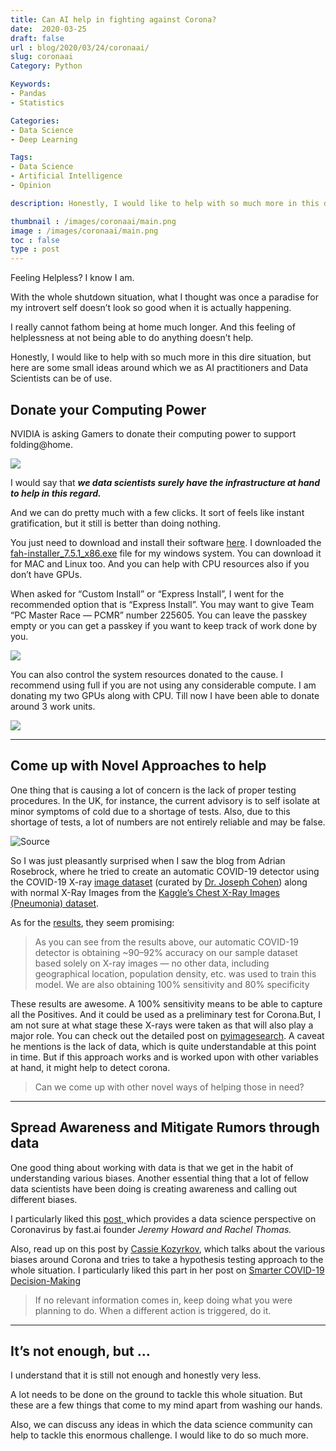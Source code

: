 ```yaml
---
title: Can AI help in fighting against Corona?
date:  2020-03-25
draft: false
url : blog/2020/03/24/coronaai/
slug: coronaai
Category: Python

Keywords:
- Pandas
- Statistics

Categories:
- Data Science
- Deep Learning

Tags:
- Data Science
- Artificial Intelligence
- Opinion

description: Honestly, I would like to help with so much more in this dire situation, but here are some small ideas around which we as AI practitioners and Data Scientists can be of use.

thumbnail : /images/coronaai/main.png
image : /images/coronaai/main.png
toc : false
type : post
---
```



Feeling Helpless? I know I am.

With the whole shutdown situation, what I thought was once a paradise for my introvert self doesn’t look so good when it is actually happening.

I really cannot fathom being at home much longer. And this feeling of helplessness at not being able to do anything doesn’t help.

Honestly, I would like to help with so much more in this dire situation, but here are some small ideas around which we as AI practitioners and Data Scientists can be of use.

## Donate your Computing Power

NVIDIA is asking Gamers to donate their computing power to support folding@home.

![](/images/coronaai/nvidiaask.png)

I would say that ***we data scientists surely have the infrastructure at hand to help in this regard.***

And we can do pretty much with a few clicks. It sort of feels like instant gratification, but it still is better than doing nothing.

You just need to download and install their software [here](https://foldingathome.org/alternative-downloads/). I downloaded the [fah-installer_7.5.1_x86.exe](https://download.foldingathome.org/releases/public/release/fah-installer/windows-10-32bit/v7.5/fah-installer_7.5.1_x86.exe) file for my windows system. You can download it for MAC and Linux too. And you can help with CPU resources also if you don’t have GPUs.

When asked for “Custom Install” or “Express Install”, I went for the recommended option that is “Express Install”. You may want to give Team “PC Master Race — PCMR” number 225605. You can leave the passkey empty or you can get a passkey if you want to keep track of work done by you.

![](/images/coronaai/0.png)

You can also control the system resources donated to the cause. I recommend using full if you are not using any considerable compute. I am donating my two GPUs along with CPU. Till now I have been able to donate around 3 work units.

![](/images/coronaai/1.png)

---

## Come up with Novel Approaches to help

One thing that is causing a lot of concern is the lack of proper testing procedures. In the UK, for instance, the current advisory is to self isolate at minor symptoms of cold due to a shortage of tests. Also, due to this shortage of tests, a lot of numbers are not entirely reliable and may be false.

![[Source](https://www.pyimagesearch.com/2020/03/16/detecting-covid-19-in-x-ray-images-with-keras-tensorflow-and-deep-learning/)](/images/coronaai/2.png)

So I was just pleasantly surprised when I saw the blog from Adrian Rosebrock, where he tried to create an automatic COVID-19 detector using the COVID-19 X-ray [image dataset](https://github.com/ieee8023/covid-chestxray-dataset) (curated by [Dr. Joseph Cohen](https://josephpcohen.com/w/)) along with normal X-Ray Images from the [Kaggle’s Chest X-Ray Images (Pneumonia) dataset](https://www.kaggle.com/paultimothymooney/chest-xray-pneumonia).

As for the [results](https://www.pyimagesearch.com/2020/03/16/detecting-covid-19-in-x-ray-images-with-keras-tensorflow-and-deep-learning/), they seem promising:

> As you can see from the results above, our automatic COVID-19 detector is obtaining ~90–92% accuracy on our sample dataset based solely on X-ray images — no other data, including geographical location, population density, etc. was used to train this model. We are also obtaining 100% sensitivity and 80% specificity


These results are awesome. A 100% sensitivity means to be able to capture all the Positives. And it could be used as a preliminary test for Corona.But, I am not sure at what stage these X-rays were taken as that will also play a major role. You can check out the detailed post on [pyimagesearch](https://www.pyimagesearch.com/2020/03/16/detecting-covid-19-in-x-ray-images-with-keras-tensorflow-and-deep-learning/). A caveat he mentions is the lack of data, which is quite understandable at this point in time. But if this approach works and is worked upon with other variables at hand, it might help to detect corona.

> Can we come up with other novel ways of helping those in need?


---

## Spread Awareness and Mitigate Rumors through data

One good thing about working with data is that we get in the habit of understanding various biases. Another essential thing that a lot of fellow data scientists have been doing is creating awareness and calling out different biases.

I particularly liked this [post, ](https://www.fast.ai/2020/03/09/coronavirus/)which provides a data science perspective on Coronavirus by fast.ai founder *Jeremy Howard and Rachel Thomas.*

Also, read up on this post by [Cassie Kozyrkov](undefined), which talks about the various biases around Corona and tries to take a hypothesis testing approach to the whole situation. I particularly liked this part in her post on [Smarter COVID-19 Decision-Making](https://towardsdatascience.com/smarter-covid-19-decision-making-39dbff2ab2ba)

> If no relevant information comes in, keep doing what you were planning to do. When a different action is triggered, do it.

---

## It’s not enough, but …

I understand that it is still not enough and honestly very less.

A lot needs to be done on the ground to tackle this whole situation. But these are a few things that come to my mind apart from washing our hands.

Also, we can discuss any ideas in which the data science community can help to tackle this enormous challenge. I would like to do so much more.
